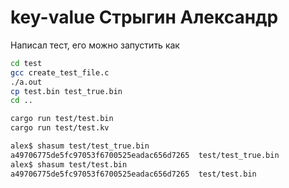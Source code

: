 # key-value Стрыгин Александр

Написал тест, его можно запустить как
```bash
cd test
gcc create_test_file.c 
./a.out
cp test.bin test_true.bin
cd ..

cargo run test/test.bin
cargo run test/test.kv

alex$ shasum test/test_true.bin 
a49706775de5fc97053f6700525eadac656d7265  test/test_true.bin
alex$ shasum test/test.bin 
a49706775de5fc97053f6700525eadac656d7265  test/test.bin

```
